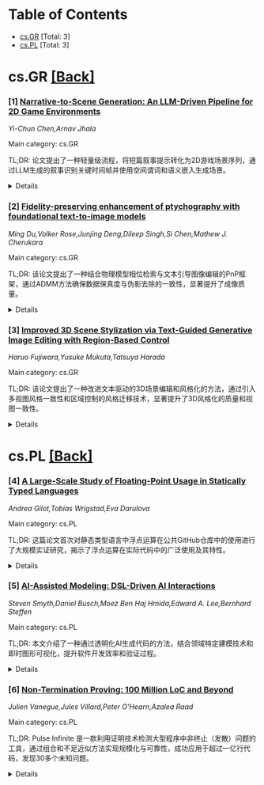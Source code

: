 <div id=toc></div>

# Table of Contents

- [cs.GR](#cs.GR) [Total: 3]
- [cs.PL](#cs.PL) [Total: 3]


<div id='cs.GR'></div>

# cs.GR [[Back]](#toc)

### [1] [Narrative-to-Scene Generation: An LLM-Driven Pipeline for 2D Game Environments](https://arxiv.org/abs/2509.04481)
*Yi-Chun Chen,Arnav Jhala*

Main category: cs.GR

TL;DR: 论文提出了一种轻量级流程，将短篇叙事提示转化为2D游戏场景序列，通过LLM生成的叙事识别关键时间帧并使用空间谓词和语义嵌入生成场景。


<details>
  <summary>Details</summary>
Motivation: 虽然大型语言模型（LLM）在故事生成方面取得了显著进展，但将叙事文本连接到可玩的视觉环境仍然是程序化内容生成（PCG）中的挑战。

Method: 系统通过识别LLM叙事中的三个关键时间帧，提取‘对象-关系-对象’三元组形式的空间谓词，并使用GameTileNet数据集中的语义嵌入检索视觉资源。通过元胞自动机生成地形，并根据谓词结构放置对象。

Result: 在十个多样化故事中的评估表明，系统在瓦片-对象匹配、功能层对齐和空间约束满足方面表现良好。

Conclusion: 该原型为叙事驱动的场景生成提供了可扩展的方法，并为未来在多帧连续性、符号跟踪和多智能体协调方面的研究奠定了基础。

Abstract: Recent advances in large language models(LLMs) enable compelling story
generation, but connecting narrative text to playable visual environments
remains an open challenge in procedural content generation(PCG). We present a
lightweight pipeline that transforms short narrative prompts into a sequence of
2D tile-based game scenes, reflecting the temporal structure of stories. Given
an LLM-generated narrative, our system identifies three key time frames,
extracts spatial predicates in the form of "Object-Relation-Object" triples,
and retrieves visual assets using affordance-aware semantic embeddings from the
GameTileNet dataset. A layered terrain is generated using Cellular Automata,
and objects are placed using spatial rules grounded in the predicate structure.
We evaluated our system in ten diverse stories, analyzing tile-object matching,
affordance-layer alignment, and spatial constraint satisfaction across frames.
This prototype offers a scalable approach to narrative-driven scene generation
and lays the foundation for future work on multi-frame continuity, symbolic
tracking, and multi-agent coordination in story-centered PCG.

</details>


### [2] [Fidelity-preserving enhancement of ptychography with foundational text-to-image models](https://arxiv.org/abs/2509.04513)
*Ming Du,Volker Rose,Junjing Deng,Dileep Singh,Si Chen,Mathew J. Cherukara*

Main category: cs.GR

TL;DR: 该论文提出了一种结合物理模型相位检索与文本引导图像编辑的PnP框架，通过ADMM方法确保数据保真度与伪影去除的一致性，显著提升了成像质量。


<details>
  <summary>Details</summary>
Motivation: 为了解决Ptychographic相位检索中常见的网格伪影和多层串扰问题，论文提出了一种结合物理模型与文本引导编辑的新方法。

Method: 采用交替方向乘子法(ADMM)，将数据保真度与基于预训练扩散模型(LEDITS++)的文本引导伪影去除相结合。

Result: 在模拟和实验数据集上，该方法显著提升了伪影抑制和结构保真度，PSNR和衍射图案一致性等指标均得到验证。

Conclusion: 该研究展示了文本引导生成模型与基于模型的相位检索算法的结合，为高质量衍射成像提供了一种可迁移且保真度高的方法。

Abstract: Ptychographic phase retrieval enables high-resolution imaging of complex
samples but often suffers from artifacts such as grid pathology and multislice
crosstalk, which degrade reconstructed images. We propose a plug-and-play (PnP)
framework that integrates physics model-based phase retrieval with text-guided
image editing using foundational diffusion models. By employing the alternating
direction method of multipliers (ADMM), our approach ensures consensus between
data fidelity and artifact removal subproblems, maintaining physics consistency
while enhancing image quality. Artifact removal is achieved using a text-guided
diffusion image editing method (LEDITS++) with a pre-trained foundational
diffusion model, allowing users to specify artifacts for removal in natural
language. Demonstrations on simulated and experimental datasets show
significant improvements in artifact suppression and structural fidelity,
validated by metrics such as peak signal-to-noise ratio (PSNR) and diffraction
pattern consistency. This work highlights the combination of text-guided
generative models and model-based phase retrieval algorithms as a transferable
and fidelity-preserving method for high-quality diffraction imaging.

</details>


### [3] [Improved 3D Scene Stylization via Text-Guided Generative Image Editing with Region-Based Control](https://arxiv.org/abs/2509.05285)
*Haruo Fujiwara,Yusuke Mukuta,Tatsuya Harada*

Main category: cs.GR

TL;DR: 该论文提出了一种改进文本驱动的3D场景编辑和风格化的方法，通过引入多视图风格一致性和区域控制的风格迁移技术，显著提升了3D风格化的质量和视图一致性。


<details>
  <summary>Details</summary>
Motivation: 尽管现有的2D生成模型在3D场景编辑和风格化中表现出色，但在保持高质量风格化和视图一致性的同时，确保对不同区域或对象的风格化语义一致性仍然具有挑战性。

Method: 论文提出了一种方法，通过重新训练初始3D表示来使用风格化的多视图2D图像，采用基于单一参考的注意力共享机制来对齐风格，并利用多深度图网格增强视图一致性。此外，引入了多区域重要性加权切片Wasserstein距离损失，实现基于分割掩模的区域化风格迁移。

Result: 实验证明，该方法在文本驱动的3D风格化中显著提升了风格一致性和视图一致性，同时支持对不同区域的风格混合。

Conclusion: 论文提出的技术有效解决了3D风格化中的关键挑战，通过改进的注意力机制和区域控制方法，为未来的3D场景编辑和风格化提供了新的可能性。

Abstract: Recent advances in text-driven 3D scene editing and stylization, which
leverage the powerful capabilities of 2D generative models, have demonstrated
promising outcomes. However, challenges remain in ensuring high-quality
stylization and view consistency simultaneously. Moreover, applying style
consistently to different regions or objects in the scene with semantic
correspondence is a challenging task. To address these limitations, we
introduce techniques that enhance the quality of 3D stylization while
maintaining view consistency and providing optional region-controlled style
transfer. Our method achieves stylization by re-training an initial 3D
representation using stylized multi-view 2D images of the source views.
Therefore, ensuring both style consistency and view consistency of stylized
multi-view images is crucial. We achieve this by extending the style-aligned
depth-conditioned view generation framework, replacing the fully shared
attention mechanism with a single reference-based attention-sharing mechanism,
which effectively aligns style across different viewpoints. Additionally,
inspired by recent 3D inpainting methods, we utilize a grid of multiple depth
maps as a single-image reference to further strengthen view consistency among
stylized images. Finally, we propose Multi-Region Importance-Weighted Sliced
Wasserstein Distance Loss, allowing styles to be applied to distinct image
regions using segmentation masks from off-the-shelf models. We demonstrate that
this optional feature enhances the faithfulness of style transfer and enables
the mixing of different styles across distinct regions of the scene.
Experimental evaluations, both qualitative and quantitative, demonstrate that
our pipeline effectively improves the results of text-driven 3D stylization.

</details>


<div id='cs.PL'></div>

# cs.PL [[Back]](#toc)

### [4] [A Large-Scale Study of Floating-Point Usage in Statically Typed Languages](https://arxiv.org/abs/2509.04936)
*Andrea Gilot,Tobias Wrigstad,Eva Darulova*

Main category: cs.PL

TL;DR: 这篇论文首次对静态类型语言中浮点运算在公共GitHub仓库中的使用进行了大规模实证研究，揭示了浮点运算在实际代码中的广泛使用及其特性。


<details>
  <summary>Details</summary>
Motivation: 由于浮点算术的分析和修复技术在实际代码中的应用仍然不足，理解实际代码中浮点运算的特点成为关键。论文旨在填补这一知识空白，为未来技术设计和评估提供依据。

Method: 论文采用最先进的挖掘实践，包括随机抽样和基于内在属性的过滤，通过解析源代码中的关键字和编程语言构造（如循环）来识别浮点运算的使用。

Result: 研究发现浮点算术在实际代码中被广泛使用，但文献中用于评估自动推理技术的基准在某些方面与“真实世界”代码一致，但在某些方面不一致。

Conclusion: 论文的研究和数据集旨在帮助未来浮点运算技术的设计和评估，以更符合实际用户的期望。

Abstract: Reasoning about floating-point arithmetic is notoriously hard. While static
and dynamic analysis techniques or program repair have made significant
progress, more work is still needed to make them relevant to real-world code.
On the critical path to that goal is understanding what real-world
floating-point code looks like. To close that knowledge gap, this paper
presents the first large-scale empirical study of floating-point arithmetic
usage in statically typed languages across public GitHub repositories. We
follow state-of the art mining practices including random sampling and
filtering based on only intrinsic properties to avoid bias, and identify
floating-point usage by searching for keywords in the source code, and
programming language constructs (e.g., loops) by parsing the code. Our
evaluation supports the claim often made in papers that floating-point
arithmetic is widely used. Comparing statistics such as size and usage of
certain constructs and functions, we find that benchmarks used in literature to
evaluate automated reasoning techniques for floating-point arithmetic are in
certain aspects representative of 'real-world' code, but not in all. We aim for
our study and dataset to help future techniques for floating-point arithmetic
to be designed and evaluated to match actual users' expectations.

</details>


### [5] [AI-Assisted Modeling: DSL-Driven AI Interactions](https://arxiv.org/abs/2509.05160)
*Steven Smyth,Daniel Busch,Moez Ben Haj Hmida,Edward A. Lee,Bernhard Steffen*

Main category: cs.PL

TL;DR: 本文介绍了一种通过透明化AI生成代码的方法，结合领域特定建模技术和即时图形可视化，提升软件开发效率和验证过程。


<details>
  <summary>Details</summary>
Motivation: 为了提高AI辅助编程的透明度和验证效率，作者提出了一种结合领域特定建模和即时可视化的方法，旨在改善代码生成和验证过程。

Method: 通过编程、自然语言提示、语音命令和逐步细化开发形式化模型，并在每一步转换后提供即时反馈。此外，开发了一个Visual Studio Code扩展原型，用于Lingua Franca语言。

Result: 原型展示了领域特定建模实践的潜力，能够改进模型的创建、可视化和验证过程。

Conclusion: 该方法通过透明化和即时反馈机制，显著提升了AI辅助编程的效率和验证可靠性。

Abstract: AI-assisted programming greatly increases software development performance.
We enhance this potential by integrating transparency through domain-specific
modeling techniques and providing instantaneous, graphical visualizations that
accurately represent the semantics of AI-generated code. This approach
facilitates visual inspection and formal verification, such as model checking.
  Formal models can be developed using programming, natural language prompts,
voice commands, and stage-wise refinement, with immediate feedback after each
transformation step. This support can be tailored to specific domains or
intended purposes, improving both code generation and subsequent validation
processes.
  To demonstrate the effectiveness of this approach, we have developed a
prototype as a Visual Studio Code extension for the Lingua Franca language.
This prototype showcases the potential for novel domain-specific modeling
practices, offering an advancement in how models are created, visualized, and
verified.

</details>


### [6] [Non-Termination Proving: 100 Million LoC and Beyond](https://arxiv.org/abs/2509.05293)
*Julien Vanegue,Jules Villard,Peter O'Hearn,Azalea Raad*

Main category: cs.PL

TL;DR: Pulse Infinite 是一款利用证明技术检测大型程序中非终止（发散）问题的工具，通过组合和不足近似方法实现规模化与可靠性，成功应用于超过一亿行代码，发现30多个未知问题。


<details>
  <summary>Details</summary>
Motivation: 以往的研究局限于小规模代码（几十到几百行），难以满足实际需求（如企业代码规模可达数千万甚至数亿行），Pulse Infinite 旨在解决大规模代码中的非终止问题。

Method: Pulse Infinite 使用组合方法和不足近似技术，支持规模化分析并确保证明的发散性结果的可靠性。

Result: 该工具应用于包括C、C++和Hack在内的超过一亿行开源和专有代码，成功识别出30多个未知问题，达到了检测真实代码库中发散问题的新水平。

Conclusion: Pulse Infinite 在规模化检测程序非终止问题上表现出色，为实际大规模代码库的发散性问题树立了新的标杆。

Abstract: We report on our tool, Pulse Infinite, that uses proof techniques to show
non-termination (divergence) in large programs. Pulse Infinite works
compositionally and under-approximately: the former supports scale, and the
latter ensures soundness for proving divergence. Prior work focused on small
benchmarks in the tens or hundreds of lines of code (LoC), and scale limits
their practicality: a single company may have tens of millions, or even
hundreds of millions of LoC or more. We report on applying Pulse Infinite to
over a hundred million lines of open-source and proprietary software written in
C, C++, and Hack, identifying over 30 previously unknown issues, establishing a
new state of the art for detecting divergence in real-world codebases.

</details>
